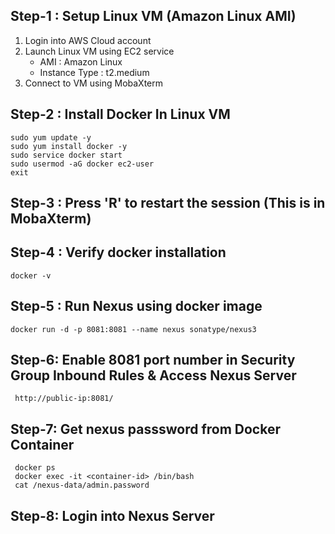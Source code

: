 ## Step-1 : Setup Linux VM (Amazon Linux AMI)

1. Login into AWS Cloud account
2. Launch Linux VM using EC2 service
   - AMI : Amazon Linux
   - Instance Type : t2.medium
3. Connect to VM using MobaXterm

## Step-2 : Install Docker In Linux VM

```
sudo yum update -y
sudo yum install docker -y
sudo service docker start
sudo usermod -aG docker ec2-user
exit
```

## Step-3 : Press 'R' to restart the session (This is in MobaXterm)

## Step-4 : Verify docker installation

```
docker -v
```

## Step-5 : Run Nexus using docker image

```
docker run -d -p 8081:8081 --name nexus sonatype/nexus3
```

## Step-6: Enable 8081 port number in Security Group Inbound Rules & Access Nexus Server

```
 http://public-ip:8081/
```

## Step-7: Get nexus passsword from Docker Container

```
 docker ps
 docker exec -it <container-id> /bin/bash
 cat /nexus-data/admin.password
```

## Step-8: Login into Nexus Server
